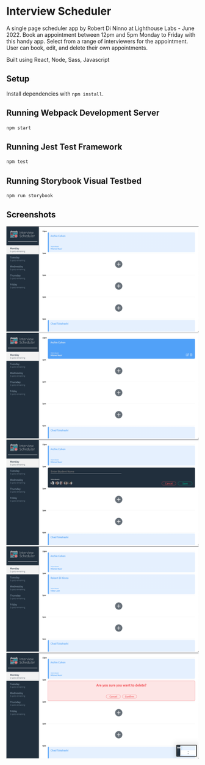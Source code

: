 # Interview Scheduler
A single page scheduler app by Robert Di Ninno at Lighthouse Labs - June 2022.
Book an appointment between 12pm and 5pm Monday to Friday with this handy app. Select from a range of interviewers for the appointment. User can book, edit, and delete their own appointments.

Built using React, Node, Sass, Javascript

## Setup

Install dependencies with `npm install`.

## Running Webpack Development Server

```sh
npm start
```

## Running Jest Test Framework

```sh
npm test
```

## Running Storybook Visual Testbed

```sh
npm run storybook
```

## Screenshots

!['appointment home'](https://github.com/rdininno/scheduler/blob/main/docs/appointment_home_page.png)
!['appointment hover'](https://github.com/rdininno/scheduler/blob/main/docs/appointment_hover.png)
!['add new appointment'](https://github.com/rdininno/scheduler/blob/main/docs/add_new_appointment.png)
!['appointment added'](https://github.com/rdininno/scheduler/blob/main/docs/appointment_added.png)
!['appointment delete confirm'](https://github.com/rdininno/scheduler/blob/main/docs/appointment_delete_confirmation.png)